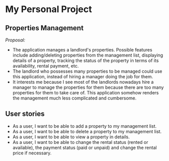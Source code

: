 # My Personal Project

## Properties Management

*Proposal:*
- The application manages a landlord's properties. Possible features include adding/deleting properties from the 
management list, displaying details of a property, tracking the status of the property in terms of its availability,
rental payment, etc.
- The landlord who possesses many properties to be managed could use this application, instead of hiring a manager 
doing the job for them.
- It interests me because I see most of the landlords nowadays hire a manager to manage the properties for them because
there are too many properties for them to take care of. This application somehow renders the management much less 
complicated and cumbersome.

## User stories
- As a user, I want to be able to add a property to my management list.
- As a user, I want to be able to delete a property to my management list.
- As a user, I want to be able to view a property in details.
- As a user, I want to be able to change the rental status (rented or available), the payment status (paid or unpaid) 
and change the rental price if necessary.


